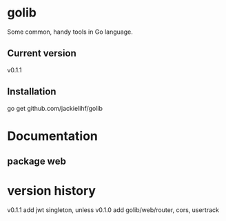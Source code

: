 # golib
Some common, handy tools in Go language. 

## Current version
v0.1.1

## Installation
go get github.com/jackielihf/golib

# Documentation
## package web


# version history
v0.1.1 add jwt singleton, unless
v0.1.0 add golib/web/router, cors, usertrack
